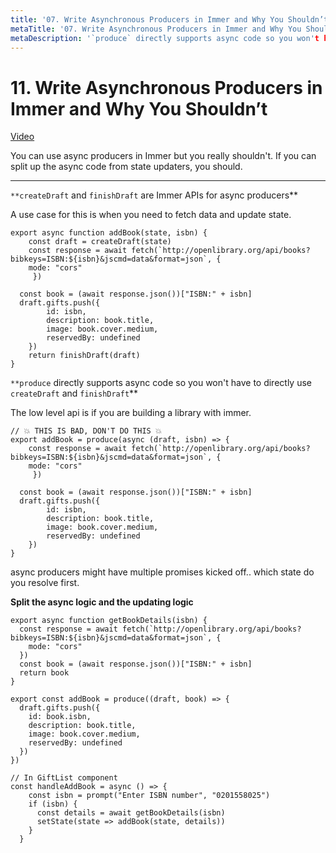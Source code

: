 ```yaml
---
title: '07. Write Asynchronous Producers in Immer and Why You Shouldn’t'
metaTitle: '07. Write Asynchronous Producers in Immer and Why You Shouldn’t'
metaDescription: '`produce` directly supports async code so you won't have to directly use `createDraft` and `finishDraft`.'
---
```


# 11. Write Asynchronous Producers in Immer and Why You Shouldn’t

[Video](https://egghead.io/lessons/react-write-asynchronous-producers-in-immer-and-why-you-shouldn-t)

You can use async producers in Immer but you really shouldn't. If you can split up the async code from state updaters, you should.

---

`**createDraft` and `finishDraft` are Immer APIs for async producers**

A use case for this is when you need to fetch data and update state.

    export async function addBook(state, isbn) {
    	const draft = createDraft(state)
    	const response = await fetch(`http://openlibrary.org/api/books?bibkeys=ISBN:${isbn}&jscmd=data&format=json`, {
        mode: "cors"
    	 })

      const book = (await response.json())["ISBN:" + isbn]
      draft.gifts.push({
    		id: isbn,
    		description: book.title,
    		image: book.cover.medium,
    		reservedBy: undefined
    	})
    	return finishDraft(draft)
    }

`**produce` directly supports async code so you won't have to directly use `createDraft` and `finishDraft`**

The low level api is if you are building a library with immer.

    // 💥 THIS IS BAD, DON'T DO THIS 💥
    export addBook = produce(async (draft, isbn) => {
    	const response = await fetch(`http://openlibrary.org/api/books?bibkeys=ISBN:${isbn}&jscmd=data&format=json`, {
        mode: "cors"
    	 })

      const book = (await response.json())["ISBN:" + isbn]
      draft.gifts.push({
    		id: isbn,
    		description: book.title,
    		image: book.cover.medium,
    		reservedBy: undefined
    	})
    }

async producers might have multiple promises kicked off.. which state do you resolve first.

**Split the async logic and the updating logic**

    export async function getBookDetails(isbn) {
      const response = await fetch(`http://openlibrary.org/api/books?bibkeys=ISBN:${isbn}&jscmd=data&format=json`, {
        mode: "cors"
      })
      const book = (await response.json())["ISBN:" + isbn]
      return book
    }

    export const addBook = produce((draft, book) => {
      draft.gifts.push({
        id: book.isbn,
        description: book.title,
        image: book.cover.medium,
        reservedBy: undefined
      })
    })

    // In GiftList component
    const handleAddBook = async () => {
        const isbn = prompt("Enter ISBN number", "0201558025")
        if (isbn) {
          const details = await getBookDetails(isbn)
          setState(state => addBook(state, details))
        }
      }
